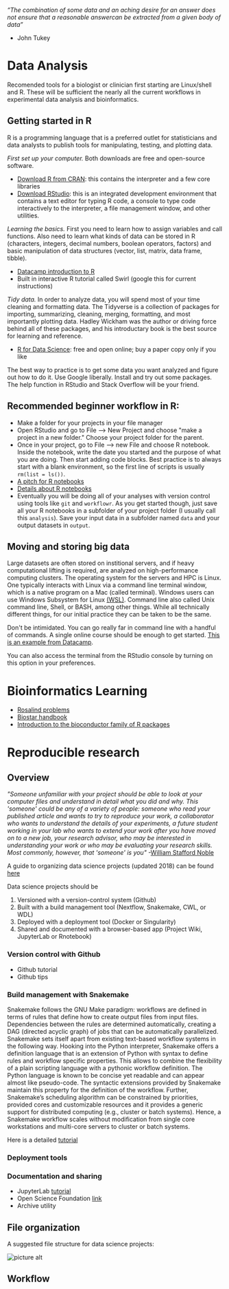 *“The combination of some data and an aching desire for an answer does not ensure that a reasonable answercan be extracted from a given body of data”*
- John Tukey

# Data Analysis #
Recomended tools for a biologist or clinician first starting are Linux/shell and R. These will be sufficient the nearly all the current workflows in experimental data analysis and bioinformatics.

## Getting started in R ##
R is a programming language that is a preferred outlet for statisticians and data analysts to publish tools for manipulating, testing, and plotting data. 

_First set up your computer._ Both downloads are free and open-source software.

 * [Download R from CRAN](https://cran.r-project.org/): this contains the interpreter and a few core libraries
 * [Download RStudio](https://www.rstudio.com/products/rstudio/download/): this is an integrated development environment that contains a text editor for typing R code, a console to type code interactively to the interpreter, a file management window, and other utilities.

_Learning the basics._ First you need to learn how to assign variables and call functions. Also need to learn what kinds of data can be stored in R (characters, integers, decimal numbers, boolean operators, factors) and basic manipulation of data structures (vector, list, matrix, data frame, tibble).

 * [Datacamp introduction to R](https://www.datacamp.com/courses/free-introduction-to-r)
 * Built in interactive R tutorial called Swirl (google this for current instructions)
 
_Tidy data._ In order to analyze data, you will spend most of your time cleaning and formatting data. The Tidyverse is a collection of packages for importing, summarizing, cleaning, merging, formatting, and most importantly plotting data. Hadley Wickham was the author or driving force behind all of these packages, and his introductary book is the best source for learning and reference.

 * [R for Data Science](https://r4ds.had.co.nz/): free and open online; buy a paper copy only if you like

The best way to practice is to get some data you want analyzed and figure out how to do it. Use Google liberally. Install and try out some packages. The help function in RStudio and Stack Overflow will be your friend.

## Recommended beginner workflow in R:

 * Make a folder for your projects in your file manager
 * Open RStudio and go to File --> New Project and choose "make a project in a new folder." Choose your project folder for the parent.
 * Once in your project, go to File --> new File and choose R notebook. Inside the notebook, write the date you started and the purpose of what you are doing. Then start adding code blocks. Best practice is to always start with a blank environment, so the first line of scripts is usually `rm(list = ls())`.
 * [A pitch for R notebooks](https://rviews.rstudio.com/2017/03/15/why-i-love-r-notebooks/)
 * [Details about R notebooks](https://bookdown.org/yihui/rmarkdown/notebook.html)
 * Eventually you will be doing all of your analyses with version control using tools like `git` and `workflowr`. As you get started though, just save all your R notebooks in a subfolder of your project folder (I usually call this `analysis`). Save your input data in a subfolder named `data` and your output datasets in `output`.

## Moving and storing big data
Large datasets are often stored on institional servers, and if heavy computational lifting is required, are analyzed on high-performance computing clusters. The operating system for the servers and HPC is Linux. One typically interacts with Linux via a command line terminal window, which is a native program on a Mac (called terminal). Windows users can use Windows Subsystem for Linux [(WSL)](https://docs.microsoft.com/en-us/windows/wsl/install-win10). Command line also called Unix command line, Shell, or BASH, among other things. While all technically different things, for our initial practice they can be taken to be the same.

Don't be intimidated. You can go really far in command line with a handful of commands.
A single online course should be enough to get started. [This is an example from Datacamp](https://www.datacamp.com/courses/introduction-to-shell-for-data-science).

You can also access the terminal from the RStudio console by turning on this option in your preferences.

# Bioinformatics Learning #

 * [Rosalind problems](http://rosalind.info/problems/locations/)
 * [Biostar handbook](https://www.biostarhandbook.com/)
 * [Introduction to the bioconductor family of R packages](https://www.bioconductor.org/help/course-materials/2016/BiocIntro-May/)

# Reproducible research #

## Overview ##
*"Someone unfamiliar with your project should be able to look at your computer files and understand in detail what you did and why. This 'someone' could be any of a variety of people: someone who read your published article and wants to try to reproduce your work, a collaborator who wants to understand the details of your experiments, a future student working in your lab who wants to extend your work after you have moved on to a new job, your research advisor, who may be interested in understanding your work or who may be evaluating your research skills. Most commonly, however, that 'someone' is you"* -[William Stafford Noble](http://journals.plos.org/ploscompbiol/article?id=10.1371/journal.pcbi.1000424)

A guide to organizing data science projects (updated 2018) can be found [here](https://medium.com/outlier-bio-blog/a-quick-guide-to-organizing-data-science-projects-updated-for-2016-4cbb1e6dac71)

Data science projects should be 
1. Versioned with a version-control system (Github)
2. Built with a build management tool (Nextflow, Snakemake, CWL, or WDL)
3. Deployed with a deployment tool (Docker or Singularity)
4. Shared and documented with a browser-based app (Project Wiki, JupyterLab or Rnotebook)

### Version control with Github ###
* Github tutorial
* Github tips

### Build management with Snakemake ###
Snakemake follows the GNU Make paradigm: workflows are defined in terms of rules that define how to create output files from input files. Dependencies between the rules are determined automatically, creating a DAG (directed acyclic graph) of jobs that can be automatically parallelized. Snakemake sets itself apart from existing text-based workflow systems in the following way. Hooking into the Python interpreter, Snakemake offers a definition language that is an extension of Python with syntax to define rules and workflow specific properties. This allows to combine the flexibility of a plain scripting language with a pythonic workflow definition. The Python language is known to be concise yet readable and can appear almost like pseudo-code. The syntactic extensions provided by Snakemake maintain this property for the definition of the workflow. Further, Snakemake’s scheduling algorithm can be constrained by priorities, provided cores and customizable resources and it provides a generic support for distributed computing (e.g., cluster or batch systems). Hence, a Snakemake workflow scales without modification from single core workstations and multi-core servers to cluster or batch systems.

Here is a detailed [tutorial](https://snakemake.readthedocs.io/en/stable/tutorial/tutorial.html)

### Deployment tools ###

### Documentation and sharing ###
* JupyterLab [tutorial](https://jupyterlab.readthedocs.io/en/stable/getting_started/overview.html)
* Open Science Foundation [link](https://osf.io/)
* Archive utility

## File organization ##
A suggested file structure for data science projects:

![picture alt](http://journals.plos.org/ploscompbiol/article/figure/image?size=large&id=10.1371/journal.pcbi.1000424.g001 "Source is Noble 2009 PLOS Computational Biology")

## Workflow ##
